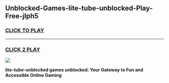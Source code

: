 
## Unblocked-Games-lite-tube-unblocked-Play-Free-jlph5
<h3>
<a href="https://premium76.site?title=lite-tube-unblocked&ref=19M">CLICK TO PLAY</a></h3>
<hr>

<h3>
<a href="https://premium76.site?title=lite-tube-unblocked&ref=19M">CLICK 2 PLAY</a>
  
</h3>

<a href="https://premium76.site?title=lite-tube-unblocked&ref=19M"><img src="https://clearcache.store/games.png"></a>


**lite-tube-unblocked games unblocked: Your Gateway to Fun and Accessible Online Gaming**
